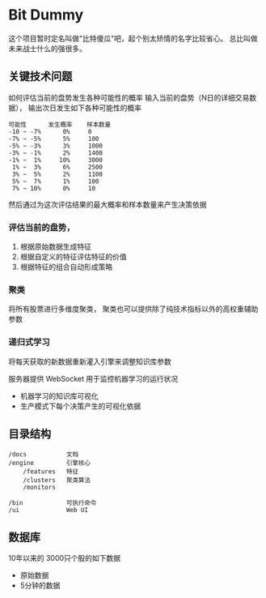 # Bit Dummy
这个项目暂时定名叫做"比特傻瓜"吧，起个别太矫情的名字比较省心。
总比叫做未来战士什么的强很多。

## 关键技术问题
如何评估当前的盘势发生各种可能性的概率
输入当前的盘势（N日的详细交易数据），
输出次日发生如下各种可能性的概率
```
可能性      发生概率    样本数量
-10 ~ -7%      0%     0
-7% ~ -5%      5%     100
-5% ~ -3%      3%     1000
-3% ~ -1%      2%     1400
-1% ~  1%     10%     3000
 1% ~  3%      6%     2500
 3% ~  5%      2%     1100
 5% ~  7%      1%     100
 7% ~ 10%      0%     10
```
然后通过为这次评估结果的最大概率和样本数量来产生决策依据


### 评估当前的盘势，
1. 根据原始数据生成特征
2. 根据自定义的特征评估特征的价值
3. 根据特征的组合自动形成策略

### 聚类
将所有股票进行多维度聚类，
聚类也可以提供除了纯技术指标以外的高权重辅助参数

### 递归式学习
将每天获取的新数据重新灌入引擎来调整知识库参数

服务器提供 WebSocket 用于监控机器学习的运行状况
* 机器学习的知识库可视化
* 生产模式下每个决策产生的可视化依据


## 目录结构
```
/docs           文档
/engine         引擎核心
    /features   特征
    /clusters   聚类算法
    /monitors

/bin            可执行命令
/ui             Web UI
```

## 数据库
10年以来的 3000只个股的如下数据
* 原始数据
* 5分钟的数据
